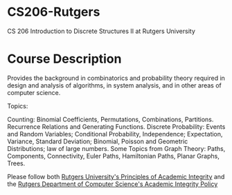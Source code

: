 # CS206-Rutgers

CS 206 Introduction to Discrete Structures II at Rutgers University

# Course Description

Provides the background in combinatorics and probability theory required in design and analysis of algorithms, in system analysis, and in other areas of computer science.

Topics:

Counting: Binomial Coefficients, Permutations, Combinations, Partitions.
Recurrence Relations and Generating Functions.
Discrete Probability:
Events and Random Variables;
Conditional Probability, Independence;
Expectation, Variance, Standard Deviation;
Binomial, Poisson and Geometric Distributions; law of large numbers.
Some Topics from Graph Theory: Paths, Components, Connectivity, Euler Paths, Hamiltonian Paths, Planar Graphs, Trees.


Please follow both [Rutgers University's Principles of Academic Integrity](http://academicintegrity.rutgers.edu/) and the [Rutgers Department of Computer Science's Academic Integrity Policy](https://www.cs.rutgers.edu/academics/undergraduate/academic-integrity-policy)
